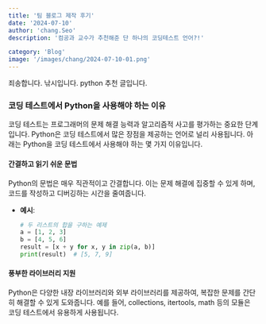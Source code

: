 ```yaml
---
title: '팀 블로그 제작 후기'
date: '2024-07-10'
author: 'chang.Seo'
description: '컴공과 교수가 추천해준 단 하나의 코딩테스트 언어?!'

category: 'Blog'
image: '/images/chang/2024-07-10-01.png'
---
```


죄송합니다. 낚시입니다.
python 추천 글입니다.

### 코딩 테스트에서 Python을 사용해야 하는 이유

코딩 테스트는 프로그래머의 문제 해결 능력과 알고리즘적 사고를 평가하는 중요한 단계입니다. Python은 코딩 테스트에서 많은 장점을 제공하는 언어로 널리 사용됩니다. 아래는 Python을 코딩 테스트에서 사용해야 하는 몇 가지 이유입니다.

#### 간결하고 읽기 쉬운 문법

Python의 문법은 매우 직관적이고 간결합니다. 이는 문제 해결에 집중할 수 있게 하며, 코드를 작성하고 디버깅하는 시간을 줄여줍니다.

- **예시**:
  ```python
  # 두 리스트의 합을 구하는 예제
  a = [1, 2, 3]
  b = [4, 5, 6]
  result = [x + y for x, y in zip(a, b)]
  print(result)  # [5, 7, 9]
  ```

#### 풍부한 라이브러리 지원

Python은 다양한 내장 라이브러리와 외부 라이브러리를 제공하여, 복잡한 문제를 간단히 해결할 수 있게 도와줍니다. 예를 들어, collections, itertools, math 등의 모듈은 코딩 테스트에서 유용하게 사용됩니다.
